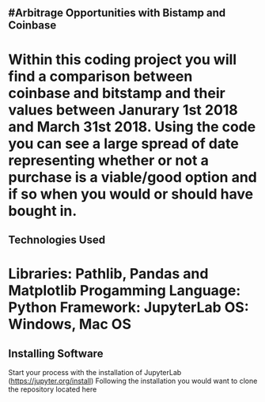 #Arbitrage Opportunities with Bistamp and Coinbase
------------------------
Within this coding project you will find a comparison between coinbase and bitstamp and their values between Janurary 1st 2018 and March 31st 2018. Using the code you can see a large spread of date representing whether or not a purchase is a viable/good option and if so when you would or should have bought in.
================
Technologies Used
----------------
  Libraries: Pathlib, Pandas and Matplotlib
  Progamming Language: Python
  Framework: JupyterLab
  OS: Windows, Mac OS
=======================
Installing Software
-------------------
  Start your process with the installation of JupyterLab (https://jupyter.org/install)
  Following the installation you would want to clone the repository located here
  
